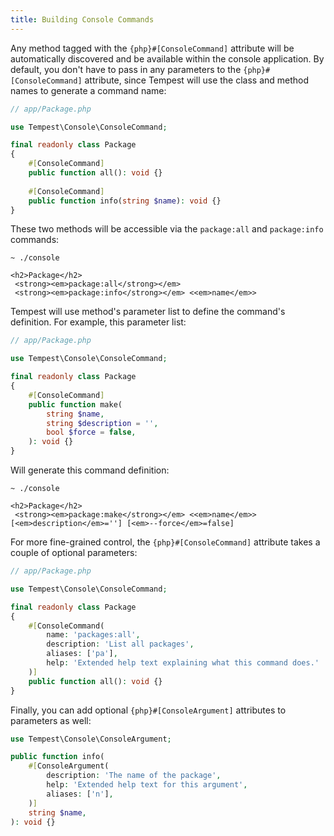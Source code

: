 ```yaml
---
title: Building Console Commands
---
```


Any method tagged with the `{php}#[ConsoleCommand]` attribute will be automatically discovered and be available within the console application. By default, you don't have to pass in any parameters to the `{php}#[ConsoleCommand]` attribute, since Tempest will use the class and method names to generate a command name:

```php
// app/Package.php

use Tempest\Console\ConsoleCommand;

final readonly class Package
{
    #[ConsoleCommand]
    public function all(): void {}
    
    #[ConsoleCommand]
    public function info(string $name): void {}
}
```

These two methods will be accessible via the `package:all` and `package:info` commands:

```console
~ ./console

<h2>Package</h2>
 <strong><em>package:all</strong></em>
 <strong><em>package:info</strong></em> <<em>name</em>>
```

Tempest will use method's parameter list to define the command's definition. For example, this parameter list:

```php
// app/Package.php

use Tempest\Console\ConsoleCommand;

final readonly class Package
{
    #[ConsoleCommand]
    public function make(
        string $name, 
        string $description = '', 
        bool $force = false,
    ): void {}
}
```

Will generate this command definition:

```console
~ ./console

<h2>Package</h2>
 <strong><em>package:make</strong></em> <<em>name</em>> [<em>description</em>=''] [<em>--force</em>=false]
```

For more fine-grained control, the `{php}#[ConsoleCommand]` attribute takes a couple of optional parameters:

```php
// app/Package.php

use Tempest\Console\ConsoleCommand;

final readonly class Package
{
    #[ConsoleCommand(
        name: 'packages:all',
        description: 'List all packages',
        aliases: ['pa'],
        help: 'Extended help text explaining what this command does.'
    )]
    public function all(): void {}
}
```

Finally, you can add optional `{php}#[ConsoleArgument]` attributes to parameters as well:

```php
use Tempest\Console\ConsoleArgument;

public function info(
    #[ConsoleArgument(
        description: 'The name of the package',
        help: 'Extended help text for this argument',
        aliases: ['n'],
    )]
    string $name,
): void {}
```